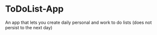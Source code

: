 # ToDoList-App
An app that lets you create daily personal and work to do lists (does not persist to the next day)
